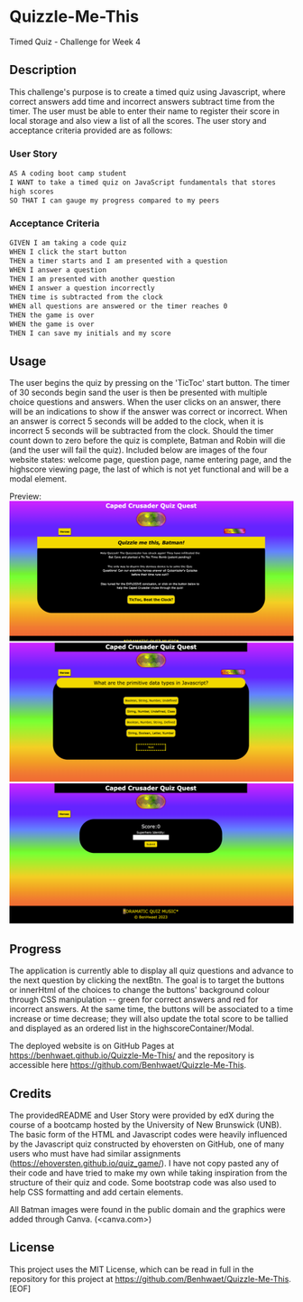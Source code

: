 # Quizzle-Me-This

Timed Quiz - Challenge for Week 4

## Description

This challenge's purpose is to create a timed quiz using Javascript, where correct answers add time and incorrect answers subtract time from the timer. The user must be able to enter their name to register their score in local storage and also view a list of all the scores. The user story and acceptance criteria provided are as follows:

### User Story

```text
AS A coding boot camp student
I WANT to take a timed quiz on JavaScript fundamentals that stores high scores
SO THAT I can gauge my progress compared to my peers
```

### Acceptance Criteria

```text
GIVEN I am taking a code quiz
WHEN I click the start button
THEN a timer starts and I am presented with a question
WHEN I answer a question
THEN I am presented with another question
WHEN I answer a question incorrectly
THEN time is subtracted from the clock
WHEN all questions are answered or the timer reaches 0
THEN the game is over
WHEN the game is over
THEN I can save my initials and my score
```

## Usage

The user begins the quiz by pressing on the 'TicToc' start button. The timer of 30 seconds begin sand the user is then be presented with multiple choice questions and answers. When the user clicks on an answer, there will be an indications to show if the answer was correct or incorrect. When an answer is correct 5 seconds will be added to the clock, when it is incorrect 5 seconds will be subtracted from the clock. Should the timer count down to zero before the quiz is complete, Batman and Robin will die (and the user will fail the quiz).
Included below are images of the four website states: welcome page, question page, name entering page, and the highscore viewing page, the last of which is not yet functional and will be a modal element.


Preview:
![Alt text](assets/images/welcome-container.png)
![Alt text](assets/images/quiz-container.png)
![Alt text](assets/images/scoreContainer.png)


## Progress

The application is currently able to display all quiz questions and advance to the next question by clicking the nextBtn. The goal is to target the buttons or innerHtml of the choices to change the buttons' background colour through CSS manipulation -- green for correct answers and red for incorrect answers. At the same time, the buttons will be associated to a time increase or time decrease; they will also update the total score to be tallied and displayed as an ordered list in the highscoreContainer/Modal.

The deployed website is on GitHub Pages at <https://benhwaet.github.io/Quizzle-Me-This/> and the repository is accessible here <https://github.com/Benhwaet/Quizzle-Me-This>.

## Credits

The providedREADME and User Story were provided by edX during the course of a bootcamp hosted by the University of New Brunswick (UNB). The basic form of the HTML and Javascript codes were heavily influenced by the Javascript quiz constructed by ehoversten on GitHub, one of many users who must have had similar assignments (<https://ehoversten.github.io/quiz_game/>). I have not copy pasted any of their code and have tried to make my own while taking inspiration from the structure of their quiz and code.
Some bootstrap code was also used to help CSS formatting and add certain elements.

All Batman images were found in the public domain and the graphics were added through Canva. (<canva.com>)

## License

This project uses the MIT License, which can be read in full in the repository for this project at <https://github.com/Benhwaet/Quizzle-Me-This>.
[EOF]
